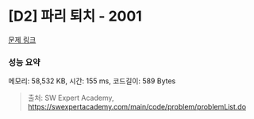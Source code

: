 # [D2] 파리 퇴치 - 2001 

[문제 링크](https://swexpertacademy.com/main/code/problem/problemDetail.do?contestProbId=AV5PzOCKAigDFAUq) 

### 성능 요약

메모리: 58,532 KB, 시간: 155 ms, 코드길이: 589 Bytes



> 출처: SW Expert Academy, https://swexpertacademy.com/main/code/problem/problemList.do